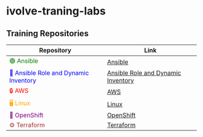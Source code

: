 # ivolve-traning-labs


## Training Repositories

| Repository                                   | Link                                                                                              |
|----------------------------------------------|---------------------------------------------------------------------------------------------------|
| <span style="color: green;">🟢 Ansible</span>                    | [Ansible](https://github.com/gAhmedg/ivolve-traning/tree/main/ansible)                              |
| <span style="color: blue;">🔄 Ansible Role and Dynamic Inventory</span>  | [Ansible Role and Dynamic Inventory](https://github.com/gAhmedg/ivolve-traning/tree/main/ansible-role-and-Dynamic-inventory) |
| <span style="color: red;">🔒 AWS</span>                         | [AWS](https://github.com/gAhmedg/ivolve-traning/tree/main/AWS)                                      |
| <span style="color: orange;">🖥️ Linux</span>                    | [Linux](https://github.com/gAhmedg/ivolve-traning/tree/main/linux)                                  |
| <span style="color: purple;">🚀 OpenShift</span>                | [OpenShift](https://github.com/gAhmedg/ivolve-traning/tree/main/openshift)                          |
| <span style="color: brown;">⚙️ Terraform</span>                 | [Terraform](https://github.com/gAhmedg/ivolve-traning/tree/main/terraform)                          |
